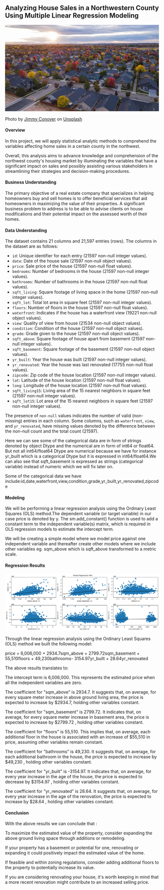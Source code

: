 ## Analyzing House Sales in a Northwestern County Using Multiple Linear Regression Modeling

![](Data/img1.jpg)

Photo by <a href="https://unsplash.com/@jimmy_conover?utm_source=unsplash&utm_medium=referral&utm_content=creditCopyText">Jimmy Conover</a> on <a href="https://unsplash.com/s/photos/neighborhood?utm_source=unsplash&utm_medium=referral&utm_content=creditCopyText">Unsplash</a>

#### Overview

In this project, we will apply statistical analytic methods to comprehend the variables affecting home sales in a certain county in the northwest.   

Overall, this analysis aims to advance knowledge and comprehension of the northwest county's housing market by illuminating the variables that have a significant impact on sales and possibly assisting various stakeholders in streamlining their strategies and decision-making procedures.

#### Business Understanding

The primary objective of a real estate company that specializes in helping homeowners buy and sell homes is to offer beneficial services that aid homeowners in maximizing the value of their properties. A significant business problem to address is to be able to advise clients on house modifications and their potential impact on the assessed worth of their homes.

#### Data Understanding

 The dataset contains 21 columns and 21,597 entries (rows).
 The columns in the dataset are as follows:
  - `id`: Unique identifier for each entry (21597 non-null integer values).
  - `date`: Date of the house sale (21597 non-null object values).
  - `price`: Sale price of the house (21597 non-null float values).
  - `bedrooms`: Number of bedrooms in the house (21597 non-null integer values).
  - `bathrooms`: Number of bathrooms in the house (21597 non-null float values).
  - `sqft_living`: Square footage of living space in the home (21597 non-null integer values).
  - `sqft_lot`: Total lot area in square feet (21597 non-null integer values).
  - `floors`: Number of floors in the house (21597 non-null float values).
  - `waterfront`: Indicates if the house has a waterfront view (19221 non-null object values).
  - `view`: Quality of view from house (21534 non-null object values).
  - `condition`: Condition of the house (21597 non-null object values).
  - `grade`: Grade given to the house (21597 non-null object values).
  - `sqft_above`: Square footage of house apart from basement (21597 non-null integer values).
  - `sqft_basement`: Square footage of the basement (21597 non-null object values).
  - `yr_built`: Year the house was built (21597 non-null integer values).
  - `yr_renovated`: Year the house was last renovated (17755 non-null float values).
  - `zipcode`: Zip code of the house location (21597 non-null integer values).
  - `lat`: Latitude of the house location (21597 non-null float values).
  - `long`: Longitude of the house location (21597 non-null float values).
  - `sqft_living15`: Living area of the 15 nearest neighbors in square feet (21597 non-null integer values).
  - `sqft_lot15`: Lot area of the 15 nearest neighbors in square feet (21597 non-null integer values).

 The presence of `non-null` values indicates the number of valid (non-missing) entries in each column. Some columns, such as `waterfront`, `view`, and `yr_renovated`, have missing values denoted by the difference between the non-null count and the total count (21597).

 Here we can see some of the categorical data are in form of strings denoted by object Dtype and the numerical are in form of int64 or float64. But not all int64/float64 Dtype are numerical because we have for instance yr_built which is a categorical Dtype but it is expressed in int64/float64.We can also see that sqft_basement is expressed as strings (categorical variable) instead of numeric which we will fix later on.

 Some of the categorical data we have include:id,date,waterfront,view,condition,grade,yr_built,yr_renovated,zipcode

 #### Modeling

We will be performing a linear regression analysis using the Ordinary Least Squares (OLS) method.The dependent variable (or target variable) in our case price is denoted by y. The sm.add_constant() function is used to add a constant term to the independent variable(s) matrix, which is required in OLS regression models to estimate the intercept term.

We will be creating a simple model where we model price against one independent variable and thereafter create other models where we include other variables eg. sqm_above which is sqft_above transformed to a metric scale.

 #### Regression Results

![](Data/output2.png)

Through the linear regression analysis using the Ordinary Least Squares (OLS) method we built the following model:

price = 6,006,000 + 2934.7sqm_above + 2799.72sqm_basement + 55,510floors + 49,230bathrooms- 3154.97yr_built + 28.64yr_renovated

The above results translates to:

The intercept term is 6,006,000. This represents the estimated price when all the independent variables are zero.

The coefficient for "sqm_above" is 2934.7. It suggests that, on average, for every square meter increase in above ground living area, the price is expected to increase by $2934.7, holding other variables constant.

The coefficient for "sqm_basement" is 2799.72. It indicates that, on average, for every square meter increase in basement area, the price is expected to increase by $2799.72 , holding other variables constant.

The coefficient for "floors" is 55,510. This implies that, on average, each additional floor in the house is associated with an increase of $55,510 in price, assuming other variables remain constant.

The coefficient for "bathrooms" is 49,230. It suggests that, on average, for each additional bathroom in the house, the price is expected to increase by $49,230 , holding other variables constant.

The coefficient for "yr_built" is -3154.97. It indicates that, on average, for every year increase in the age of the house, the price is expected to decrease by $3154.97 , holding other variables constant.

The coefficient for "yr_renovated" is 28.64. It suggests that, on average, for every year increase in the age of the renovation, the price is expected to increase by $28.64 , holding other variables constant.

#### Conclusion

With the above results we can conclude that :

To maximize the estimated value of the property, consider expanding the above ground living space through additions or remodeling.

If your property has a basement or potential for one, renovating or expanding it could positively impact the estimated value of the home.

If feasible and within zoning regulations, consider adding additional floors to the property to potentially increase its value.

If you are considering renovating your house, it's worth keeping in mind that a more recent renovation might contribute to an increased selling price.

